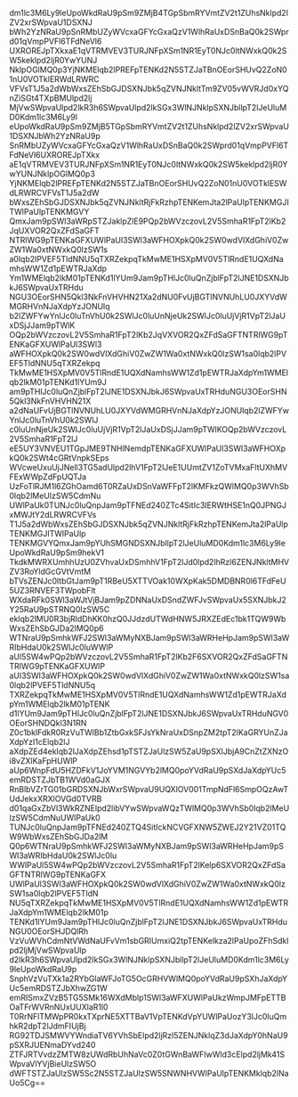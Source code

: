 dm1lc3M6Ly9leUpoWkdRaU9pSm9ZMjB4TGpSbmRYVmtZV2t1ZUhsNklpd2lZV2xrSWpvaU1DSXNJ
bWh2YzNRaU9pSnRMbUZyWVcxaGFYcGxaQzV1WlhRaUxDSnBaQ0k2SWprd01qVmpPVFl6TFdNeVl6
UXROREJpTXkxaE1qVTRMVEV3TURJNFpXSm1NR1EyT0NJc0ltNWxkQ0k2SW5keklpd2ljR0YwYUNJ
NklpOGlMQ0p3YjNKMElqb2lPREFpTENKd2N5STZJaTBnOEorSHUvQ2ZoN01nU0VOTklERWdLRWRC
VFVsT1J5a2dWbWxsZEhSbGJDSXNJbk5qZVNJNkltTm9ZV05vWVRJd0xYQnZiSGt4TXpBMUlpd2lj
MjVwSWpvaUlpd2lkR3h6SWpvaUlpd2lkSGx3WlNJNklpSXNJbllpT2lJeUluMD0Kdm1lc3M6Ly9l
eUpoWkdRaU9pSm9ZMjB5TGpSbmRYVmtZV2t1ZUhsNklpd2lZV2xrSWpvaU1DSXNJbWh2YzNRaU9p
SnRMbUZyWVcxaGFYcGxaQzV1WlhRaUxDSnBaQ0k2SWprd01qVmpPVFl6TFdNeVl6UXROREJpTXkx
aE1qVTRMVEV3TURJNFpXSm1NR1EyT0NJc0ltNWxkQ0k2SW5keklpd2ljR0YwYUNJNklpOGlMQ0p3
YjNKMElqb2lPREFpTENKd2N5STZJaTBnOEorSHUvQ2ZoN01nU0VOTklESWdLRWRCVFVsT1J5a2dW
bWxsZEhSbGJDSXNJbk5qZVNJNkltRjFkRzhpTENKemJta2lPaUlpTENKMGJITWlPaUlpTENKMGVY
QmxJam9pSWl3aWRpSTZJaklpZlE9PQp2bWVzczovL2V5SmhaR1FpT2lKb2JqUXVOR2QxZFdSaGFT
NTRlWG9pTENKaGFXUWlPaUl3SWl3aWFHOXpkQ0k2SW0wdVlXdGhiV0ZwZW1Wa0xtNWxkQ0lzSW1s
a0lqb2lPVEF5TldNNU5qTXRZekpqTkMwME1HSXpMV0V5TlRndE1UQXdNamhsWW1Zd1pEWTRJaXdp
Ym1WMElqb2lkM01pTENKd1lYUm9Jam9pTHlJc0luQnZjblFpT2lJNE1DSXNJbkJ6SWpvaUxTRHdu
NGU3OEorSHN5Qkl3NkFnVHVHN21Xa2dNU0FvUjBGTlNVNUhLU0JXYVdWMGRHVnNJaXdpYzJONUlq
b2lZWFYwYnlJc0luTnVhU0k2SWlJc0luUnNjeUk2SWlJc0luUjVjR1VpT2lJaUxDSjJJam9pTWlK
OQp2bWVzczovL2V5SmhaR1FpT2lKb2JqVXVOR2QxZFdSaGFTNTRlWG9pTENKaGFXUWlPaUl3SWl3
aWFHOXpkQ0k2SW0wdVlXdGhiV0ZwZW1Wa0xtNWxkQ0lzSW1sa0lqb2lPVEF5TldNNU5qTXRZekpq
TkMwME1HSXpMV0V5TlRndE1UQXdNamhsWW1Zd1pEWTRJaXdpYm1WMElqb2lkM01pTENKd1lYUm9J
am9pTHlJc0luQnZjblFpT2lJNE1DSXNJbkJ6SWpvaUxTRHduNGU3OEorSHN5Qkl3NkFnVHVHN21X
a2dNaUFvUjBGTlNVNUhLU0JXYVdWMGRHVnNJaXdpYzJONUlqb2lZWFYwYnlJc0luTnVhU0k2SWlJ
c0luUnNjeUk2SWlJc0luUjVjR1VpT2lJaUxDSjJJam9pTWlKOQp2bWVzczovL2V5SmhaR1FpT2lJ
eE5UY3VNVEU1TGpJME9TNHlNemdpTENKaGFXUWlPaUl3SWl3aWFHOXpkQ0k2SWt4cGRtVnpkSEps
WVcweUxuUjJNell3TG5adUlpd2lhV1FpT2lJeE1UUmtZV1ZoTVMxaFltUXhMVFExWWpZdFpUQTJa
UzFoTlRJM1l6ZGhOamd6T0RZaUxDSnVaWFFpT2lKMFkzQWlMQ0p3WVhSb0lqb2lMeUlzSW5CdmNu
UWlPaUk0TUNJc0luQnpJam9pTFNEd240ZTc4SitIc3lERWtHSE1nQ0JPNGJxMWJtY2dLRWRCVFVs
T1J5a2dWbWxsZEhSbGJDSXNJbk5qZVNJNkltRjFkRzhpTENKemJta2lPaUlpTENKMGJITWlPaUlp
TENKMGVYQmxJam9pYUhSMGNDSXNJbllpT2lJeUluMD0Kdm1lc3M6Ly9leUpoWkdRaU9pSm9hekV1
TkdkMWRXUmhhUzU0ZVhvaUxDSmhhV1FpT2lJd0lpd2lhRzl6ZENJNkltMHVZV3RoYldGcGVtVmtM
bTVsZENJc0ltbGtJam9pT1RBeU5XTTVOak10WXpKak5DMDBNR0l6TFdFeU5UZ3RNVEF3TWpobFlt
WXdaRFk0SWl3aWJtVjBJam9pZDNNaUxDSndZWFJvSWpvaUx5SXNJbkJ2Y25RaU9pSTRNQ0lzSW5C
eklqb2lMU0R3bjRldDhKK0hzQ0JJdzdUTWdHNW5JRXZEdEc1bk1TQW9WbWxsZEhSbGJDa2lMQ0p6
WTNraU9pSmhkWFJ2SWl3aWMyNXBJam9pSWl3aWRHeHpJam9pSWl3aWRIbHdaU0k2SWlJc0luWWlP
aUl5SW4wPQp2bWVzczovL2V5SmhaR1FpT2lKb2F6SXVOR2QxZFdSaGFTNTRlWG9pTENKaGFXUWlP
aUl3SWl3aWFHOXpkQ0k2SW0wdVlXdGhiV0ZwZW1Wa0xtNWxkQ0lzSW1sa0lqb2lPVEF5TldNNU5q
TXRZekpqTkMwME1HSXpMV0V5TlRndE1UQXdNamhsWW1Zd1pEWTRJaXdpYm1WMElqb2lkM01pTENK
d1lYUm9Jam9pTHlJc0luQnZjblFpT2lJNE1DSXNJbkJ6SWpvaUxTRHduNGV0OEorSHNDQkl3N1RN
Z0c1bklFdkR0RzVuTWlBb1ZtbGxkSFJsYkNraUxDSnpZM2tpT2lKaGRYUnZJaXdpYzI1cElqb2lJ
aXdpZEd4eklqb2lJaXdpZEhsd1pTSTZJaUlzSW5ZaU9pSXlJbjA9CnZtZXNzOi8vZXlKaFpHUWlP
aUp6WnpFdU5HZDFkV1JoYVM1NGVYb2lMQ0poYVdRaU9pSXdJaXdpYUc5emRDSTZJbTB1WVd0aGJX
RnBlbVZrTG01bGRDSXNJbWxrSWpvaU9UQXlOV001TmpNdFl6SmpOQzAwTUdJekxXRXlOVGd0TVRB
d01qaGxZbVl3WkRZNElpd2libVYwSWpvaWQzTWlMQ0p3WVhSb0lqb2lMeUlzSW5CdmNuUWlPaUk0
TUNJc0luQnpJam9pTFNEd240ZTQ4SitIckNCVGFXNW5ZWEJ2Y21VZ01TQW9WbWxsZEhSbGJDa2lM
Q0p6WTNraU9pSmhkWFJ2SWl3aWMyNXBJam9pSWl3aWRHeHpJam9pSWl3aWRIbHdaU0k2SWlJc0lu
WWlPaUl5SW4wPQp2bWVzczovL2V5SmhaR1FpT2lKelp6SXVOR2QxZFdSaGFTNTRlWG9pTENKaGFX
UWlPaUl3SWl3aWFHOXpkQ0k2SW0wdVlXdGhiV0ZwZW1Wa0xtNWxkQ0lzSW1sa0lqb2lPVEF5TldN
NU5qTXRZekpqTkMwME1HSXpMV0V5TlRndE1UQXdNamhsWW1Zd1pEWTRJaXdpYm1WMElqb2lkM01p
TENKd1lYUm9Jam9pTHlJc0luQnZjblFpT2lJNE1DSXNJbkJ6SWpvaUxTRHduNGU0OEorSHJDQlRh
VzVuWVhCdmNtVWdNaUFvVm1sbGRIUmxiQ2tpTENKelkza2lPaUpoZFhSdklpd2ljMjVwSWpvaUlp
d2lkR3h6SWpvaUlpd2lkSGx3WlNJNklpSXNJbllpT2lJeUluMD0Kdm1lc3M6Ly9leUpoWkdRaU9p
SnphVzVuTXk1a2RYbGlaWFJoTG5OcGRHVWlMQ0poYVdRaU9pSXhJaXdpYUc5emRDSTZJbXhwZG1W
emRISmxZVzB5TG5SMk16WXdMblp1SWl3aWFXUWlPaUkzWmpJMFpETTBOaTFrWVRnNUxUUXlaR1l0
T0RrNFlTMWpPR0kxTXprNE5XTTBaV1VpTENKdVpYUWlPaUozY3lJc0luQmhkR2dpT2lJdmFIUjBj
RG92TDJSMWVYWndiaTV6YVhSbElpd2ljRzl5ZENJNklqZ3dJaXdpY0hNaU9pSXRJUENmaDYvd240
ZTFJRTVvdzZMTW8zUWdRbUhNaVc0Z0tGWnBaWFIwWld3cElpd2ljMk41SWpvaVlYVjBieUlzSW5O
dWFTSTZJaUlzSW5Sc2N5STZJaUlzSW5SNWNHVWlPaUlpTENKMklqb2lNaUo5Cg==
